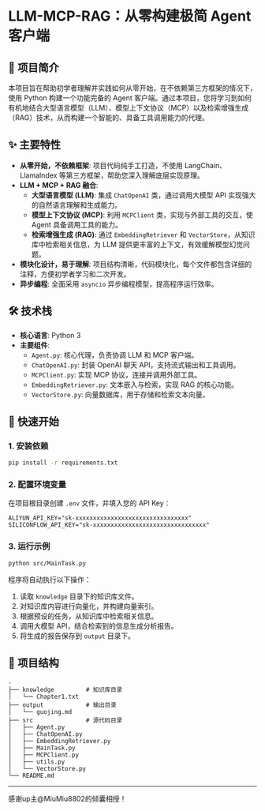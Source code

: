
# LLM-MCP-RAG：从零构建极简 Agent 客户端

## 🚀 项目简介

本项目旨在帮助初学者理解并实践如何从零开始，在不依赖第三方框架的情况下，使用 Python 构建一个功能完备的 Agent 客户端。通过本项目，您将学习到如何有机地结合大型语言模型（LLM）、模型上下文协议（MCP）以及检索增强生成（RAG）技术，从而构建一个智能的、具备工具调用能力的代理。

## ✨ 主要特性

  * **从零开始，不依赖框架**: 项目代码纯手工打造，不使用 LangChain、LlamaIndex 等第三方框架，帮助您深入理解底层实现原理。
  * **LLM + MCP + RAG 融合**:
      * **大型语言模型 (LLM)**: 集成 `ChatOpenAI` 类，通过调用大模型 API 实现强大的自然语言理解和生成能力。
      * **模型上下文协议 (MCP)**: 利用 `MCPClient` 类，实现与外部工具的交互，使 Agent 具备调用工具的能力。
      * **检索增强生成 (RAG)**: 通过 `EmbeddingRetriever` 和 `VectorStore`，从知识库中检索相关信息，为 LLM 提供更丰富的上下文，有效缓解模型幻觉问题。
  * **模块化设计，易于理解**: 项目结构清晰，代码模块化，每个文件都包含详细的注释，方便初学者学习和二次开发。
  * **异步编程**: 全面采用 `asyncio` 异步编程模型，提高程序运行效率。

## 🛠️ 技术栈

  * **核心语言**: Python 3
  * **主要组件**:
      * `Agent.py`: 核心代理，负责协调 LLM 和 MCP 客户端。
      * `ChatOpenAI.py`: 封装 OpenAI 聊天 API，支持流式输出和工具调用。
      * `MCPClient.py`: 实现 MCP 协议，连接并调用外部工具。
      * `EmbeddingRetriever.py`: 文本嵌入与检索，实现 RAG 的核心功能。
      * `VectorStore.py`: 向量数据库，用于存储和检索文本向量。

## 📖 快速开始

### 1\. 安装依赖

```bash
pip install -r requirements.txt
```

### 2\. 配置环境变量

在项目根目录创建 `.env` 文件，并填入您的 API Key：

```
ALIYUN_API_KEY="sk-xxxxxxxxxxxxxxxxxxxxxxxxxxxxxxxx"
SILICONFLOW_API_KEY="sk-xxxxxxxxxxxxxxxxxxxxxxxxxxxxxxxx"
```

### 3\. 运行示例

```bash
python src/MainTask.py
```

程序将自动执行以下操作：

1.  读取 `knowledge` 目录下的知识库文件。
2.  对知识库内容进行向量化，并构建向量索引。
3.  根据预设的任务，从知识库中检索相关信息。
4.  调用大模型 API，结合检索到的信息生成分析报告。
5.  将生成的报告保存到 `output` 目录下。

## 📁 项目结构

```
.
├── knowledge         # 知识库目录
│   └── Chapter1.txt
├── output            # 输出目录
│   └── guojing.md
├── src               # 源代码目录
│   ├── Agent.py
│   ├── ChatOpenAI.py
│   ├── EmbeddingRetriever.py
│   ├── MainTask.py
│   ├── MCPClient.py
│   ├── utils.py
│   └── VectorStore.py
└── README.md
```

-----

感谢up主@MiuMiu8802的倾囊相授！
